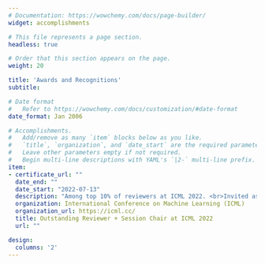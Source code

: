 ```yaml
---
# Documentation: https://wowchemy.com/docs/page-builder/
widget: accomplishments

# This file represents a page section.
headless: true

# Order that this section appears on the page.
weight: 20

title: 'Awards and Recognitions'
subtitle:

# Date format
#   Refer to https://wowchemy.com/docs/customization/#date-format
date_format: Jan 2006

# Accomplishments.
#   Add/remove as many `item` blocks below as you like.
#   `title`, `organization`, and `date_start` are the required parameters.
#   Leave other parameters empty if not required.
#   Begin multi-line descriptions with YAML's `|2-` multi-line prefix.
item:
- certificate_url: ""
  date_end: ""
  date_start: "2022-07-13"
  description: "Among top 10% of reviewers at ICML 2022. <br>Invited as an ICML 2022 Session Chair." #(but unable to accept due to travel conflits)
  organization: International Conference on Machine Learning (ICML)
  organization_url: https://icml.cc/
  title: Outstanding Reviewer + Session Chair at ICML 2022
  url: ""

design:
  columns: '2' 
---
```

